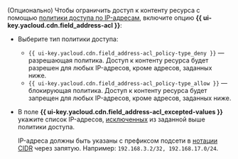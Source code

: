 (Опционально) Чтобы ограничить доступ к контенту ресурса с помощью [политики доступа по IP-адресам](../../cdn/concepts/ip-address-acl.md), включите опцию **{{ ui-key.yacloud.cdn.field_address-acl }}**:

* Выберите тип политики доступа:

    * `{{ ui-key.yacloud.cdn.field_address-acl_policy-type_deny }}` — разрешающая политика. Доступ к контенту ресурса будет разрешен для любых IP-адресов, кроме адресов, заданных ниже.
    * `{{ ui-key.yacloud.cdn.field_address-acl_policy-type_allow }}` — блокирующая политика. Доступ к контенту ресурса будет запрещен для любых IP-адресов, кроме адресов, заданных ниже.

* В поле **{{ ui-key.yacloud.cdn.field_address-acl_excepted-values }}** укажите список IP-адресов, [исключенных](../../cdn/concepts/ip-address-acl.md#ip-list) из заданной выше политики доступа.

    IP-адреса должны быть указаны с префиксом подсети в [нотации CIDR](https://ru.wikipedia.org/wiki/Бесклассовая_адресация) через запятую. Например: `192.168.3.2/32, 192.168.17.0/24`.